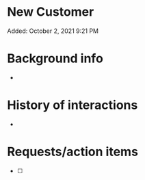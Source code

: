 # New Customer

Added: October 2, 2021 9:21 PM

# Background info

- 

# History of interactions

- 

# Requests/action items

- [ ]